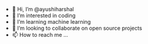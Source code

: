 - 👋 Hi, I’m @ayushiharshal
- 👀 I’m interested in coding
- 🌱 I’m learning machine learning
- 💞️ I’m looking to collaborate on open source projects
- 📫 How to reach me ...

<!---
ayushiharshal/ayushiharshal is a ✨ special ✨ repository because its `README.md` (this file) appears on your GitHub profile.
You can click the Preview link to take a look at your changes.
--->
